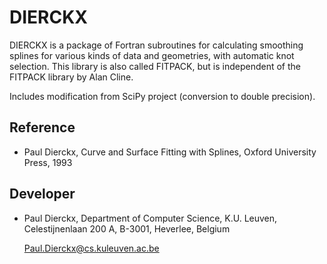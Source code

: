 # DIERCKX #

DIERCKX is a package of Fortran subroutines for calculating smoothing splines for
various kinds of data and geometries, with automatic knot selection.
This library is also called FITPACK, but is independent of the FITPACK library by Alan Cline.

Includes modification from SciPy project (conversion to double precision).

## Reference ##
-   Paul Dierckx, Curve and Surface Fitting with Splines, Oxford University Press, 1993
## Developer ##
-   Paul Dierckx, Department of Computer Science, K.U. Leuven, Celestijnenlaan 200 A, B-3001, Heverlee, Belgium

    Paul.Dierckx@cs.kuleuven.ac.be
